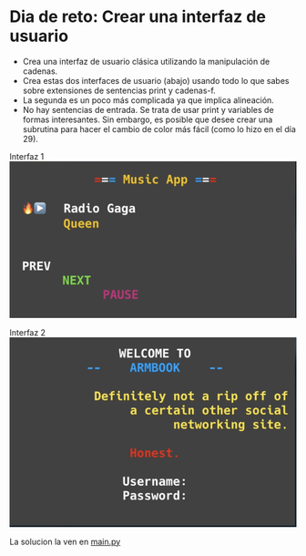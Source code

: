 # Dia de reto: Crear una interfaz de usuario

* Crea una interfaz de usuario clásica utilizando la manipulación de cadenas.
* Crea estas dos interfaces de usuario (abajo) usando todo lo que sabes sobre extensiones de sentencias print y cadenas-f.
* La segunda es un poco más complicada ya que implica alineación.
* No hay sentencias de entrada. Se trata de usar print y variables de formas interesantes. Sin embargo, es posible que desee crear una subrutina para hacer el cambio de color más fácil (como lo hizo en el día 29).

Interfaz 1
![alt text](../Images/interfaz-1.png)

Interfaz 2
![alt text](../Images/interfaz-2.png)


La solucion la ven en [main.py](./main.py)
